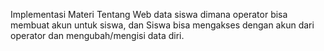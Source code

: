 Implementasi Materi Tentang Web data siswa dimana operator bisa membuat akun untuk siswa, dan Siswa bisa mengakses dengan akun dari operator dan mengubah/mengisi data diri. 